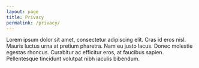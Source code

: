 ```yaml
---
layout: page
title: Privacy
permalink: /privacy/
---
```

Lorem ipsum dolor sit amet, consectetur adipiscing elit. Cras id eros nisl. Mauris luctus urna at pretium pharetra. Nam eu justo lacus. Donec molestie egestas rhoncus. Curabitur ac efficitur eros, at faucibus sapien. Pellentesque tincidunt volutpat nibh iaculis bibendum. 